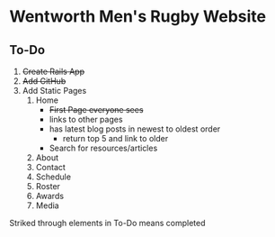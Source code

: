 # Wentworth Men's Rugby Website

## To-Do
1. ~~Create Rails App~~
2. ~~Add GitHub~~
3. Add Static Pages
    1. Home
        * ~~First Page everyone sees~~
        * links to other pages
        * has latest blog posts in newest to oldest order
            * return top 5 and link to older
        * Search for resources/articles
    2. About
    3. Contact
    4. Schedule
    5. Roster
    6. Awards
    7. Media


Striked through elements in To-Do means completed
